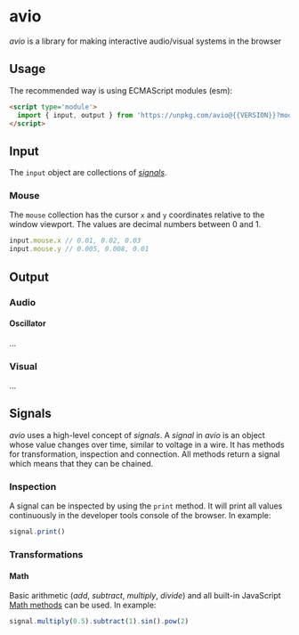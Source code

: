 # avio

_avio_ is a library for making interactive audio/visual systems in the browser

## Usage

The recommended way is using ECMAScript modules (esm):

```html
<script type='module'>
  import { input, output } from 'https://unpkg.com/avio@{{VERSION}}?module'
</script>
```

## Input

The `input` object are collections of [_signals_](#signals).

### Mouse

The `mouse` collection has the cursor `x` and `y` coordinates relative to the window viewport. The values are decimal numbers between 0 and 1.

```js
input.mouse.x // 0.01, 0.02, 0.03
input.mouse.y // 0.005, 0.008, 0.01
```

## Output

### Audio

#### Oscillator

...

### Visual

...

## Signals

_avio_ uses a high-level concept of _signals_. A _signal_ in _avio_ is an object whose value changes over time, similar to voltage in a wire. It has methods for transformation, inspection and connection. All methods return a signal which means that they can be chained.

### Inspection

A signal can be inspected by using the `print` method. It will print all values continuously in the developer tools console of the browser. In example:
```js
signal.print()
```

### Transformations

#### Math

Basic arithmetic (_add_, _subtract_, _multiply_, _divide_) and all built-in JavaScript [Math methods](https://developer.mozilla.org/en-US/docs/Web/JavaScript/Reference/Global_Objects/Math#Methods) can be used. In example:

```js
signal.multiply(0.5).subtract(1).sin().pow(2)
```
